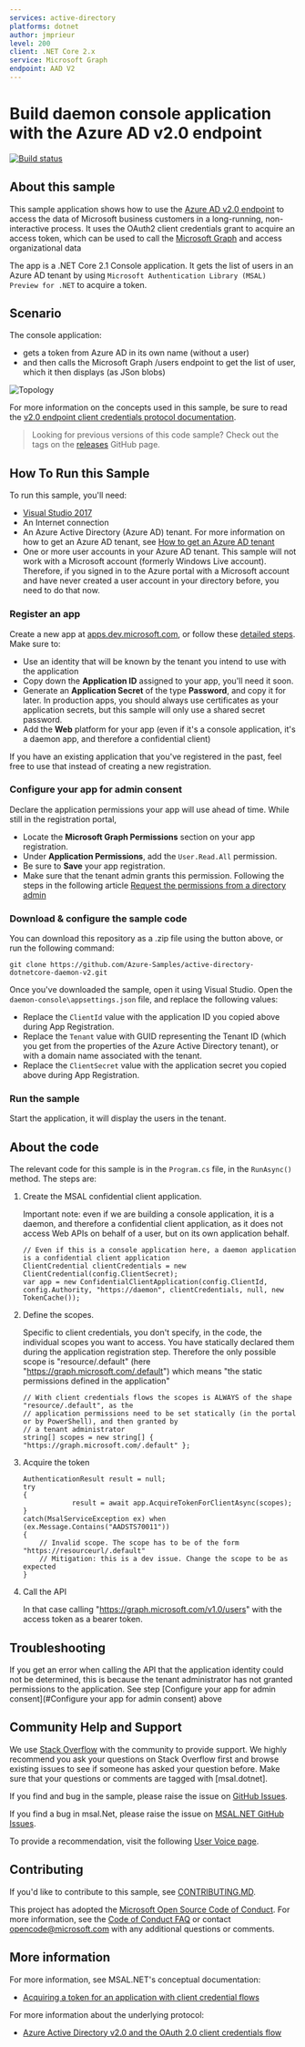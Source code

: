 ```yaml
---
services: active-directory
platforms: dotnet
author: jmprieur
level: 200
client: .NET Core 2.x
service: Microsoft Graph
endpoint: AAD V2
---
```

# Build daemon console application with the Azure AD v2.0 endpoint

[![Build status](https://identitydivision.visualstudio.com/IDDP/_apis/build/status/AAD%20Samples/.NET%20client%20samples/active-directory-dotnetcore-daemon-v2%20CI)](https://identitydivision.visualstudio.com/IDDP/_build/latest?definitionId=695)

## About this sample

This sample application shows how to use the [Azure AD v2.0 endpoint](http://aka.ms/aadv2) to access the data of Microsoft business customers in a long-running, non-interactive process.  It uses the OAuth2 client credentials grant to acquire an access token, which can be used to call the [Microsoft Graph](https://graph.microsoft.io) and access organizational data

The app is a .NET Core 2.1 Console application. It gets the list of users in an Azure AD tenant by using `Microsoft Authentication Library (MSAL) Preview for .NET` to acquire a token.

## Scenario

The console application:

- gets a token from Azure AD in its own name (without a user)
- and then calls the Microsoft Graph /users endpoint to get the list of user, which it then displays (as JSon blobs)

![Topology](./ReadmeFiles/topology.png)

For more information on the concepts used in this sample, be sure to read the [v2.0 endpoint client credentials protocol documentation](https://azure.microsoft.com/documentation/articles/active-directory-v2-protocols-oauth-client-creds).

> Looking for previous versions of this code sample? Check out the tags on the [releases](../../releases) GitHub page.

## How To Run this Sample

To run this sample, you'll need:

- [Visual Studio 2017](https://aka.ms/vsdownload)
- An Internet connection
- An Azure Active Directory (Azure AD) tenant. For more information on how to get an Azure AD tenant, see [How to get an Azure AD tenant](https://azure.microsoft.com/en-us/documentation/articles/active-directory-howto-tenant/)
- One or more user accounts in your Azure AD tenant. This sample will not work with a Microsoft account (formerly Windows Live account). Therefore, if you signed in to the Azure portal with a Microsoft account and have never created a user account in your directory before, you need to do that now.

### Register an app

Create a new app at [apps.dev.microsoft.com](https://apps.dev.microsoft.com), or follow these [detailed steps](https://docs.microsoft.com/azure/active-directory/develop/active-directory-v2-app-registration).  Make sure to:

- Use an identity that will be known by the tenant you intend to use with the application
- Copy down the **Application ID** assigned to your app, you'll need it soon.
- Generate an **Application Secret** of the type **Password**, and copy it for later.  In production apps, you should always use certificates as your application secrets, but this sample will only use a shared secret password.
- Add the **Web** platform for your app (even if it's a console application, it's a daemon app, and therefore a confidential client)

If you have an existing application that you've registered in the past, feel free to use that instead of creating a new registration.

### Configure your app for admin consent

Declare the application permissions your app will use ahead of time.  While still in the registration portal,

- Locate the **Microsoft Graph Permissions** section on your app registration.
- Under **Application Permissions**, add the `User.Read.All` permission.
- Be sure to **Save** your app registration.
- Make sure that the tenant admin grants this permission. Following the steps in the following article [Request the permissions from a directory admin](https://docs.microsoft.com/en-us/azure/active-directory/develop/v2-permissions-and-consent#request-the-permissions-from-a-directory-admin)

### Download & configure the sample code

You can download this repository as a .zip file using the button above, or run the following command:

`git clone https://github.com/Azure-Samples/active-directory-dotnetcore-daemon-v2.git`

Once you've downloaded the sample, open it using Visual Studio.  Open the `daemon-console\appsettings.json` file, and replace the following values:

- Replace the `ClientId` value with the application ID you copied above during App Registration.
- Replace the `Tenant` value with GUID representing the Tenant ID (which you get from the properties of the Azure Active Directory tenant), or with a domain name associated with the tenant.
- Replace the `ClientSecret` value with the application secret you copied above during App Registration.

### Run the sample

Start the application, it will display the users in the tenant.

## About the code

The relevant code for this sample is in the `Program.cs` file, in the `RunAsync()` method. The steps are:

1. Create the MSAL confidential client application.

    Important note: even if we are building a console application, it is a daemon, and therefore a confidential client application, as it does not
    access Web APIs on behalf of a user, but on its own application behalf.

    ```CSharp
    // Even if this is a console application here, a daemon application is a confidential client application
    ClientCredential clientCredentials = new ClientCredential(config.ClientSecret);
    var app = new ConfidentialClientApplication(config.ClientId, config.Authority, "https://daemon", clientCredentials, null, new TokenCache());

    ```

2. Define the scopes.

   Specific to client credentials, you don't specify, in the code, the individual scopes you want to access. You have statically declared
   them during the application registration step. Therefore the only possible scope is "resource/.default" (here "https://graph.microsoft.com/.default")
   which means "the static permissions defined in the application"

    ```CSharp
    // With client credentials flows the scopes is ALWAYS of the shape "resource/.default", as the 
    // application permissions need to be set statically (in the portal or by PowerShell), and then granted by
    // a tenant administrator
    string[] scopes = new string[] { "https://graph.microsoft.com/.default" };
    ```

3. Acquire the token

    ```CSharp
    AuthenticationResult result = null;
    try
    {
                result = await app.AcquireTokenForClientAsync(scopes);
    }
    catch(MsalServiceException ex) when (ex.Message.Contains("AADSTS70011"))
    {
        // Invalid scope. The scope has to be of the form "https://resourceurl/.default"
        // Mitigation: this is a dev issue. Change the scope to be as expected
    }
    ```

4. Call the API

    In that case calling "https://graph.microsoft.com/v1.0/users" with the access token as a bearer token.

## Troubleshooting

If you get an error when calling the API that the application identity could not be determined, this is because the tenant administrator has not granted permissions
to the application. See step [Configure your app for admin consent](#Configure your app for admin consent) above

## Community Help and Support

We use [Stack Overflow](http://stackoverflow.com/questions/tagged/msal) with the community to provide support. We highly recommend you ask your questions on Stack Overflow first and browse existing issues to see if someone has asked your question before. Make sure that your questions or comments are tagged with [msal.dotnet].

If you find and bug in the sample, please raise the issue on [GitHub Issues](../../issues).

If you find a bug in msal.Net, please raise the issue on [MSAL.NET GitHub Issues](https://github.com/AzureAD/microsoft-authentication-library-for-dotnet/issues).

To provide a recommendation, visit the following [User Voice page](https://feedback.azure.com/forums/169401-azure-active-directory).

## Contributing

If you'd like to contribute to this sample, see [CONTRIBUTING.MD](/CONTRIBUTING.md).

This project has adopted the [Microsoft Open Source Code of Conduct](https://opensource.microsoft.com/codeofconduct/). For more information, see the [Code of Conduct FAQ](https://opensource.microsoft.com/codeofconduct/faq/) or contact [opencode@microsoft.com](mailto:opencode@microsoft.com) with any additional questions or comments.

## More information

For more information, see MSAL.NET's conceptual documentation:

- [Acquiring a token for an application with client credential flows](https://aka.ms/msal-net-client-credentials)

For more information about the underlying protocol:

- [Azure Active Directory v2.0 and the OAuth 2.0 client credentials flow](https://docs.microsoft.com/en-us/azure/active-directory/develop/v2-oauth2-client-creds-grant-flow)
